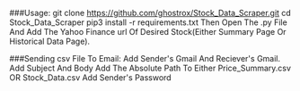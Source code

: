 ###Usage:
git clone https://github.com/ghostrox/Stock_Data_Scraper.git
cd Stock_Data_Scraper
pip3 install -r requirements.txt
Then Open The .py File And Add The Yahoo Finance url Of Desired Stock(Either Summary Page Or Historical Data Page).

###Sending csv File To Email:
Add Sender's Gmail And Reciever's Gmail.
Add Subject And Body
Add The Absolute Path To Either Price_Summary.csv OR Stock_Data.csv
Add Sender's Password